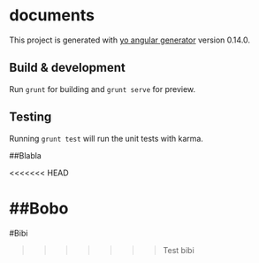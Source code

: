 # documents

This project is generated with [yo angular generator](https://github.com/yeoman/generator-angular)
version 0.14.0.

## Build & development

Run `grunt` for building and `grunt serve` for preview.

## Testing

Running `grunt test` will run the unit tests with karma.

##Blabla

<<<<<<< HEAD


##Bobo
=======
#Bibi
>>>>>>> Test bibi
